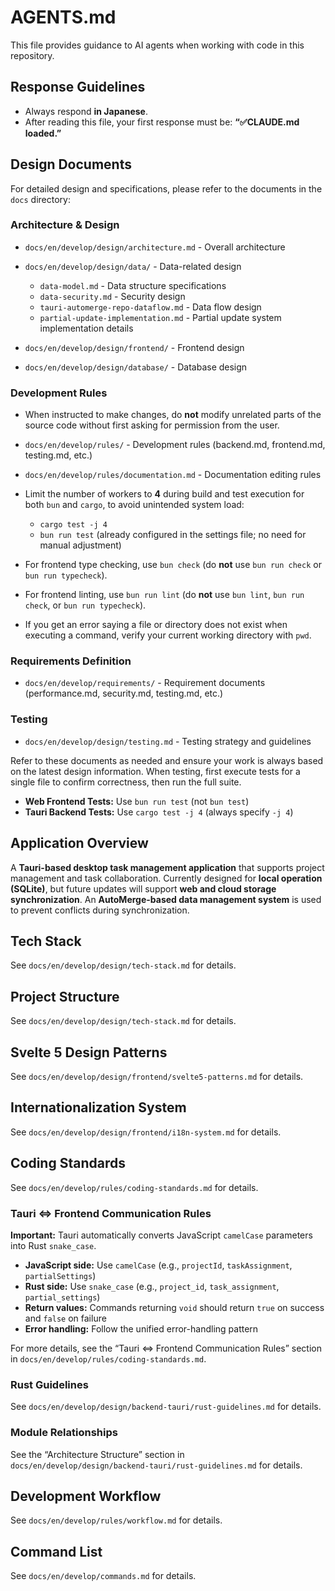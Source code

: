 # AGENTS.md

This file provides guidance to AI agents when working with code in this repository.

## Response Guidelines

* Always respond **in Japanese**.
* After reading this file, your first response must be:
  **“✅️CLAUDE.md loaded.”**

## Design Documents

For detailed design and specifications, please refer to the documents in the `docs` directory:

### Architecture & Design

* `docs/en/develop/design/architecture.md` - Overall architecture
* `docs/en/develop/design/data/` - Data-related design

  * `data-model.md` - Data structure specifications
  * `data-security.md` - Security design
  * `tauri-automerge-repo-dataflow.md` - Data flow design
  * `partial-update-implementation.md` - Partial update system implementation details
* `docs/en/develop/design/frontend/` - Frontend design
* `docs/en/develop/design/database/` - Database design

### Development Rules

* When instructed to make changes, do **not** modify unrelated parts of the source code without first asking for permission from the user.
* `docs/en/develop/rules/` - Development rules (backend.md, frontend.md, testing.md, etc.)
* `docs/en/develop/rules/documentation.md` - Documentation editing rules
* Limit the number of workers to **4** during build and test execution for both `bun` and `cargo`, to avoid unintended system load:

  * `cargo test -j 4`
  * `bun run test` (already configured in the settings file; no need for manual adjustment)
* For frontend type checking, use `bun check` (do **not** use `bun run check` or `bun run typecheck`).
* For frontend linting, use `bun run lint` (do **not** use `bun lint`, `bun run check`, or `bun run typecheck`).
* If you get an error saying a file or directory does not exist when executing a command, verify your current working directory with `pwd`.

### Requirements Definition

* `docs/en/develop/requirements/` - Requirement documents (performance.md, security.md, testing.md, etc.)

### Testing

* `docs/en/develop/design/testing.md` - Testing strategy and guidelines

Refer to these documents as needed and ensure your work is always based on the latest design information.
When testing, first execute tests for a single file to confirm correctness, then run the full suite.

* **Web Frontend Tests:** Use `bun run test` (not `bun test`)
* **Tauri Backend Tests:** Use `cargo test -j 4` (always specify `-j 4`)

## Application Overview

A **Tauri-based desktop task management application** that supports project management and task collaboration.
Currently designed for **local operation (SQLite)**, but future updates will support **web and cloud storage synchronization**.
An **AutoMerge-based data management system** is used to prevent conflicts during synchronization.

## Tech Stack

See `docs/en/develop/design/tech-stack.md` for details.

## Project Structure

See `docs/en/develop/design/tech-stack.md` for details.

## Svelte 5 Design Patterns

See `docs/en/develop/design/frontend/svelte5-patterns.md` for details.

## Internationalization System

See `docs/en/develop/design/frontend/i18n-system.md` for details.

## Coding Standards

See `docs/en/develop/rules/coding-standards.md` for details.

### Tauri ⇔ Frontend Communication Rules

**Important:** Tauri automatically converts JavaScript `camelCase` parameters into Rust `snake_case`.

* **JavaScript side:** Use `camelCase` (e.g., `projectId`, `taskAssignment`, `partialSettings`)
* **Rust side:** Use `snake_case` (e.g., `project_id`, `task_assignment`, `partial_settings`)
* **Return values:** Commands returning `void` should return `true` on success and `false` on failure
* **Error handling:** Follow the unified error-handling pattern

For more details, see the “Tauri ⇔ Frontend Communication Rules” section in
`docs/en/develop/rules/coding-standards.md`.

### Rust Guidelines

See `docs/en/develop/design/backend-tauri/rust-guidelines.md` for details.

### Module Relationships

See the “Architecture Structure” section in
`docs/en/develop/design/backend-tauri/rust-guidelines.md` for details.

## Development Workflow

See `docs/en/develop/rules/workflow.md` for details.

## Command List

See `docs/en/develop/commands.md` for details.
